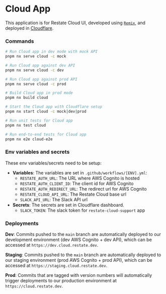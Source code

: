 # Cloud App

This application is for Restate Cloud UI, developed using [`Remix`](https://remix.run/), and deployed in [Cloudflare](https://developers.cloudflare.com/pages/framework-guides/deploy-a-remix-site/).

### Commands

```sh
# Run Cloud app in dev mode with mock API
pnpm nx serve cloud -c mock

# Run Cloud app against dev API
pnpm nx serve cloud -c dev

# Run Cloud app against prod API
pnpm nx serve cloud -c prod

# Build Cloud app in prod mode
pnpm nx build cloud

# Start the Cloud app with Cloudflare setup
pnpm nx start cloud -c mock|dev|prod

# Run unit tests for Cloud app
pnpm nx test cloud

# Run end-to-end tests for Cloud app
pnpm nx e2e cloud-e2e
```

### Env variables and secrets

These env variables/secrets need to be setup:

- **Variables**: The variables are set in `.github/workflows/[ENV].yml`:
  - `RESTATE_AUTH_URL`: The URL where AWS Cognito is hosted
  - `RESTATE_AUTH_CLIENT_ID`: The client id for AWS Cognito
  - `RESTATE_AUTH_REDIRECT_URL`: The redirect url for AWS Cognito
  - `RESTATE_CLOUD_API_URL`: The Restate Cloud base url
  - `SLACK_API_URL`: The Slack API url
- **Secrets**: The secrets are set in Cloudflare dashboard.
  - `SLACK_TOKEN`: The slack token for `restate-cloud-support` app

### Deployments

**Dev**: Commits pushed to the `main` branch are automatically deployed to our development environment (dev AWS Cognito + dev API), which can be accessed at `https://dev.cloud.restate.dev`.

**Staging**: Commits pushed to the `main` branch are automatically deployed to our staging environment (prod AWS Cognito + prod API), which can be accessed at `https://staging.cloud.restate.dev`.

**Prod**: Commits that are tagged with version numbers will automatically trigger deployments to our production environment at `https://cloud.restate.dev`.
